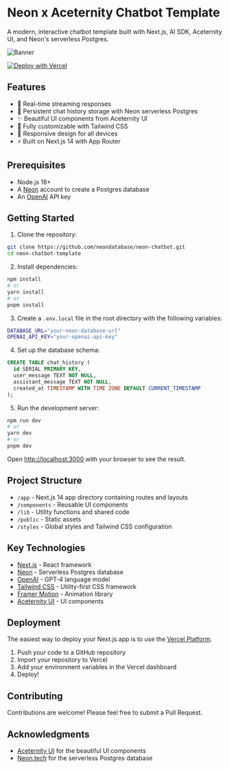 # Neon x Aceternity Chatbot Template

A modern, interactive chatbot template built with Next.js, AI SDK, Aceternity UI, and Neon's serverless Postgres.

![Banner](https://neon-chatbot.vercel.app/banner.png)

[![Deploy with Vercel](https://vercel.com/button)](https://vercel.com/new/clone?demo-description=A%20modern%2C%20interactive%20chatbot%20template%20built%20with%20Next.js%2C%20AI%20SDK%2C%20Aceternity%20UI%2C%20and%20Neon%27s%20serverless%20Postgres.&demo-image=%2F%2Fimages.ctfassets.net%2Fe5382hct74si%2F2cjDyEMUVtgdWBp9dXRXfv%2F548ea6a3ba0dc1b24677de482c28f9c3%2Fbanner.png&demo-title=Chatbot%20by%20Aceternity&demo-url=https%3A%2F%2Fneon-aceternity-chatbot.vercel.app%2F&env=OPENAI_API_KEY&project-name=Chatbot%20by%20Aceternity&repository-name=chatbot-by-aceternity&repository-url=https%3A%2F%2Fgithub.com%2Fneondatabase%2Fneon-chatbot&skippable-integrations=1&stores=%255B%257B%2522type%2522%253A%2522integration%2522%252C%2522protocol%2522%253A%2522storage%2522%252C%2522productSlug%2522%253A%2522neon%2522%252C%2522integrationSlug%2522%253A%2522neon%2522%257D%255D)

## Features

- 🤖 Real-time streaming responses
- 💾 Persistent chat history storage with Neon serverless Postgres
- ✨ Beautiful UI components from Aceternity UI
- 🎨 Fully customizable with Tailwind CSS
- 📱 Responsive design for all devices
- ⚡ Built on Next.js 14 with App Router

## Prerequisites

- Node.js 18+ 
- A [Neon](https://neon.tech/) account to create a Postgres database
- An [OpenAI](https://openai.com/) API key

## Getting Started

1. Clone the repository:

```bash
git clone https://github.com/neondatabase/neon-chatbot.git
cd neon-chatbot-template
```

2. Install dependencies:
```bash
npm install
# or
yarn install
# or
pnpm install
```

3. Create a `.env.local` file in the root directory with the following variables:
```bash
DATABASE_URL="your-neon-database-url"
OPENAI_API_KEY="your-openai-api-key"
```

4. Set up the database schema:
```sql
CREATE TABLE chat_history (
  id SERIAL PRIMARY KEY,
  user_message TEXT NOT NULL,
  assistant_message TEXT NOT NULL,
  created_at TIMESTAMP WITH TIME ZONE DEFAULT CURRENT_TIMESTAMP
);
```

5. Run the development server:
```bash
npm run dev
# or
yarn dev
# or
pnpm dev
```

Open [http://localhost:3000](http://localhost:3000) with your browser to see the result.

## Project Structure

- `/app` - Next.js 14 app directory containing routes and layouts
- `/components` - Reusable UI components
- `/lib` - Utility functions and shared code
- `/public` - Static assets
- `/styles` - Global styles and Tailwind CSS configuration

## Key Technologies

- [Next.js](https://nextjs.org/) - React framework
- [Neon](https://neon.tech/) - Serverless Postgres database
- [OpenAI](https://openai.com/) - GPT-4 language model
- [Tailwind CSS](https://tailwindcss.com/) - Utility-first CSS framework
- [Framer Motion](https://www.framer.com/motion/) - Animation library
- [Aceternity UI](https://ui.aceternity.com/) - UI components

## Deployment

The easiest way to deploy your Next.js app is to use the [Vercel Platform](https://vercel.com/new).

1. Push your code to a GitHub repository
2. Import your repository to Vercel
3. Add your environment variables in the Vercel dashboard
4. Deploy!

## Contributing

Contributions are welcome! Please feel free to submit a Pull Request.

## Acknowledgments

- [Aceternity UI](https://ui.aceternity.com/) for the beautiful UI components
- [Neon.tech](https://neon.tech/) for the serverless Postgres database

